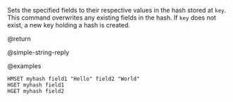 Sets the specified fields to their respective values in the hash stored at
`key`.
This command overwrites any existing fields in the hash.
If `key` does not exist, a new key holding a hash is created.

@return

@simple-string-reply

@examples

```cli
HMSET myhash field1 "Hello" field2 "World"
HGET myhash field1
HGET myhash field2
```
